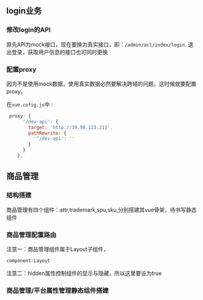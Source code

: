 ## login业务
### 修改login的API
原先API为mock接口，现在要换为真实接口，即：`/admin/acl/index/login`.
退出登录，获取用户信息的接口也可同时更换
### 配置proxy
因为不是使用mock数据，使用真实数据必然要解决跨域的问题，这时候就要配置proxy，

在`vue.cofig.js`中 :
```js
 proxy: {
      '/dev-api': {
        target: 'http://39.98.123.211',
        pathRewrite: {
          '^/dev-api': ''
        }
      }
    },
```
## 商品管理
### 结构搭建
商品管理有四个组件：attr,trademark,spu,sku,分别搭建其vue骨架，待书写静态组件
### 商品管理配置路由
注意一：商品管理组件属于Layout子组件，
```js
component:Layout
```

注意二：hidden属性控制组件的显示与隐藏，所以这里要设为true 


### 商品管理/平台属性管理静态组件搭建

